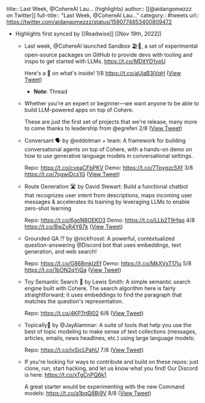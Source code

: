 title:: Last Week, @CohereAI Lau... (highlights)
author:: [[@aidangomezzz on Twitter]]
full-title:: "Last Week, @CohereAI Lau..."
category:: #tweets
url:: https://twitter.com/aidangomezzz/status/1590774853400809472

- Highlights first synced by [[Readwise]] [[Nov 19th, 2022]]
	- Last week, @CohereAI launched Sandbox 🏖🚜, a set of experimental open-source packages on GitHub to provide devs with tooling and inspo to get started with LLMs.
	  https://t.co/MDjtYD1vpU
	  
	  Here's a 🧵 on what's inside! 1/8 https://t.co/aUjaB3iVqH ([View Tweet](https://twitter.com/aidangomezzz/status/1590774853400809472))
		- **Note**: Thread
	- Whether you’re an expert or beginner—we want anyone to be able to build LLM-powered apps on top of Cohere.
	  
	  These are just the first set of projects that we're release, many more to come thanks to leadership from @egrefen 2/8 ([View Tweet](https://twitter.com/aidangomezzz/status/1590774856597082125))
	- Conversant 🗣 by @eddotman + team: A framework for building conversational agents on top of Cohere, with a hands-on demo on how to use generative language models in conversational settings.
	  
	  Repo: https://t.co/cveaCFbPKV 
	  Demo: https://t.co/7Tpygzc5Xf 3/8 https://t.co/7ogwiDcs1G ([View Tweet](https://twitter.com/aidangomezzz/status/1590774864700657664))
	- Route Generation 🛣 by David Stewart: Build a functional chatbot that recognizes user intent from descriptions, maps incoming user messages & accelerates its training by leveraging LLMs to enable zero-shot learning
	  
	  Repo: https://t.co/6goN8OEKD3
	  Demo: https://t.co/LLb2T9rfqq 4/8 https://t.co/BwZxR4Y67k ([View Tweet](https://twitter.com/aidangomezzz/status/1590774873814487041))
	- Grounded QA ⁉️ by @nickfrosst: A powerful, contextualized question-answering @Discord bot that uses embeddings, text generation, and web search!
	  
	  Repo: https://t.co/G868mkIzEf
	  Demo: https://t.co/MkXVxT17iu 5/8 https://t.co/1bON2qYjQa ([View Tweet](https://twitter.com/aidangomezzz/status/1590774883306569729))
	- Toy Semantic Search 🔎 by Lewis Smith: A simple semantic search engine built with Cohere. The search algorithm here is fairly straightforward; it uses embeddings to find the paragraph that matches the question's representation. 
	  
	  Repo: https://t.co/4KP7rtRl02 6/8 ([View Tweet](https://twitter.com/aidangomezzz/status/1590774885600890880))
	- Topically🎈 by @JayAlammar: A suite of tools that help you use the best of topic modeling to make sense of text collections (messages, articles, emails, news headlines, etc.) using large language models:
	  
	  Repo: https://t.co/ivSjcLPahU 7/8 ([View Tweet](https://twitter.com/aidangomezzz/status/1590774887316324352))
	- If you're looking for ways to contribute and build on these repos: just clone, run, start hacking, and let us know what you find! Our Discord is here: https://t.co/xTgCnPQ6k1 
	  
	  A great starter would be experimenting with the new Command models: https://t.co/a1bqQ8Bj9V 8/8 ([View Tweet](https://twitter.com/aidangomezzz/status/1590774888951943227))